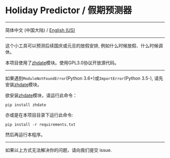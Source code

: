# Holiday Predictor / 假期预测器

***

简体中文 (中国大陆) / [English (US)](./README_en_us.md)

***

这个小工具可以预测后续国庆或元旦的放假安排, 例如什么时候放假、什么时候调休。

本项目使用了[zhdate](https://github.com/CutePandaSh/zhdate)模块。使用GPL3.0协议开放源代码。

***

如果遇到`ModuleNotFoundError`(Python 3.6+)或`ImportError`(Python 3.5-), 请先安装[zhdate](https://github.com/CutePandaSh/zhdate)模块。

欲安装[zhdate](https://github.com/CutePandaSh/zhdate)模块，请运行此命令：


```
pip install zhdate
```

亦或是在本项目目录下运行此命令:

```
pip install -r requirements.txt
```

然后再运行本程序。

***

如果以上方式无法解决你的问题，请向我们提交 issue.
